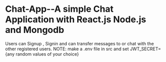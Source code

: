 # Chat-App--A simple Chat Application with React.js Node.js and Mongodb
Users can Signup , Signin and can transfer messages to or chat with the other registered users.
NOTE: make a .env file in src and set JWT_SECRET={any random values of your choice} 
